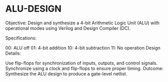 # ALU-DESIGN
Objective: Design and synthesize a 4-bit Arithmetic Logic Unit (ALU) with operational modes using Verilog and Design Compiler (DC).

Specifications:

00: ALU off
01: 4-bit addition
10: 4-bit subtraction
11: No operation
Design Details:

Use flip-flops for synchronization of inputs, outputs, and control signals.
Synchronize using a clock and flip-flops to ensure proper timing.
Outcome: Synthesize the ALU design to produce a gate-level netlist.
